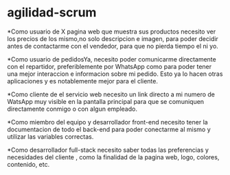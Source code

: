# agilidad-scrum

*Como usuario de X pagina web que muestra sus productos necesito ver los precios de los mismo,no solo descripcion e imagen, para poder decidir antes de contactarme con el vendedor, para que no pierda tiempo el ni yo.

*Como usuario de pedidosYa, necesito poder comunicarme directamente con el repartidor, preferiblemente por WhatsApp como para poder tener una mejor interaccion e informacion sobre mi pedido. Esto ya lo hacen otras aplicaciones y es notablemente mejor para el cliente.

*Como cliente de el servicio web necesito un link directo a mi numero de WatsApp muy visible en la pantalla principal para que se comuniquen directamente conmigo o con algun empleado.

*Como miembro del equipo y desarrollador front-end necesito tener la documentacion de todo el back-end para poder conectarme al mismo y utilizar las variables correctas.

*Como desarrollador full-stack necesito saber todas las preferencias y necesidades del cliente , como la finalidad de la pagina web, logo, colores, contenido, etc.
